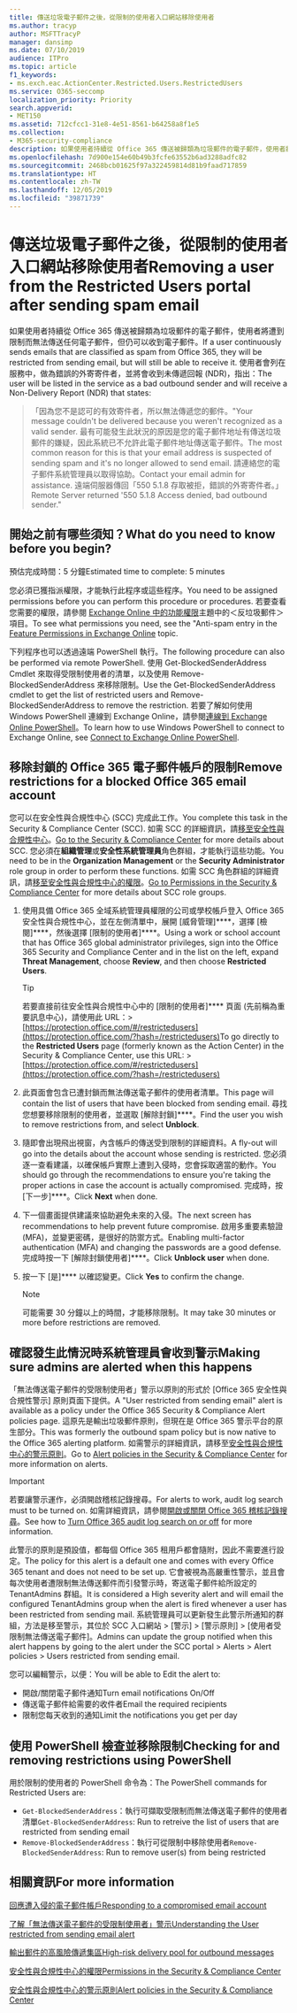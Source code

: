 ```yaml
---
title: 傳送垃圾電子郵件之後，從限制的使用者入口網站移除使用者
ms.author: tracyp
author: MSFTTracyP
manager: dansimp
ms.date: 07/10/2019
audience: ITPro
ms.topic: article
f1_keywords:
- ms.exch.eac.ActionCenter.Restricted.Users.RestrictedUsers
ms.service: O365-seccomp
localization_priority: Priority
search.appverid:
- MET150
ms.assetid: 712cfcc1-31e8-4e51-8561-b64258a8f1e5
ms.collection:
- M365-security-compliance
description: 如果使用者持續從 Office 365 傳送被歸類為垃圾郵件的電子郵件，使用者將遭到限制而無法再傳送任何郵件。
ms.openlocfilehash: 7d900e154e60b49b3fcfe63552b6ad3288adfc82
ms.sourcegitcommit: 2468bcb01625f97a322459814d81b9faad717859
ms.translationtype: HT
ms.contentlocale: zh-TW
ms.lasthandoff: 12/05/2019
ms.locfileid: "39871739"
---
```

# <a name="removing-a-user-from-the-restricted-users-portal-after-sending-spam-email"></a><span data-ttu-id="537bf-103">傳送垃圾電子郵件之後，從限制的使用者入口網站移除使用者</span><span class="sxs-lookup"><span data-stu-id="537bf-103">Removing a user from the Restricted Users portal after sending spam email</span></span>

<span data-ttu-id="537bf-104">如果使用者持續從 Office 365 傳送被歸類為垃圾郵件的電子郵件，使用者將遭到限制而無法傳送任何電子郵件，但仍可以收到電子郵件。</span><span class="sxs-lookup"><span data-stu-id="537bf-104">If a user continuously sends emails that are classified as spam from Office 365, they will be restricted from sending email, but will still be able to receive it.</span></span> <span data-ttu-id="537bf-105">使用者會列在服務中，做為錯誤的外寄寄件者，並將會收到未傳遞回報 (NDR)，指出：</span><span class="sxs-lookup"><span data-stu-id="537bf-105">The user will be listed in the service as a bad outbound sender and will receive a Non-Delivery Report (NDR) that states:</span></span>

> <span data-ttu-id="537bf-106">「因為您不是認可的有效寄件者，所以無法傳遞您的郵件。</span><span class="sxs-lookup"><span data-stu-id="537bf-106">"Your message couldn't be delivered because you weren't recognized as a valid sender.</span></span> <span data-ttu-id="537bf-107">最有可能發生此狀況的原因是您的電子郵件地址有傳送垃圾郵件的嫌疑，因此系統已不允許此電子郵件地址傳送電子郵件。</span><span class="sxs-lookup"><span data-stu-id="537bf-107">The most common reason for this is that your email address is suspected of sending spam and it's no longer allowed to send email.</span></span>  <span data-ttu-id="537bf-108">請連絡您的電子郵件系統管理員以取得協助。</span><span class="sxs-lookup"><span data-stu-id="537bf-108">Contact  your email admin for assistance.</span></span> <span data-ttu-id="537bf-109">遠端伺服器傳回「550 5.1.8 存取被拒，錯誤的外寄寄件者。」</span><span class="sxs-lookup"><span data-stu-id="537bf-109">Remote Server returned '550 5.1.8 Access denied, bad outbound sender."</span></span>

## <a name="what-do-you-need-to-know-before-you-begin"></a><span data-ttu-id="537bf-110">開始之前有哪些須知？</span><span class="sxs-lookup"><span data-stu-id="537bf-110">What do you need to know before you begin?</span></span>
<span data-ttu-id="537bf-111"><a name="sectionSection0"> </a></span><span class="sxs-lookup"><span data-stu-id="537bf-111"><a name="sectionSection0"> </a></span></span>

<span data-ttu-id="537bf-112">預估完成時間：5 分鐘</span><span class="sxs-lookup"><span data-stu-id="537bf-112">Estimated time to complete: 5 minutes</span></span>
  
<span data-ttu-id="537bf-113">您必須已獲指派權限，才能執行此程序或這些程序。</span><span class="sxs-lookup"><span data-stu-id="537bf-113">You need to be assigned permissions before you can perform this procedure or procedures.</span></span> <span data-ttu-id="537bf-114">若要查看您需要的權限，請參閱 [Exchange Online 中的功能權限](https://docs.microsoft.com/exchange/permissions-exo/feature-permissions)主題中的＜反垃圾郵件＞項目。</span><span class="sxs-lookup"><span data-stu-id="537bf-114">To see what permissions you need, see the "Anti-spam entry in the [Feature Permissions in Exchange Online](https://docs.microsoft.com/exchange/permissions-exo/feature-permissions) topic.</span></span>

<span data-ttu-id="537bf-115">下列程序也可以透過遠端 PowerShell 執行。</span><span class="sxs-lookup"><span data-stu-id="537bf-115">The following procedure can also be performed via remote PowerShell.</span></span> <span data-ttu-id="537bf-116">使用 Get-BlockedSenderAddress Cmdlet 來取得受限制使用者的清單，以及使用 Remove-BlockedSenderAddress 來移除限制。</span><span class="sxs-lookup"><span data-stu-id="537bf-116">Use the Get-BlockedSenderAddress cmdlet to get the list of restricted users and Remove-BlockedSenderAddress to remove the restriction.</span></span> <span data-ttu-id="537bf-117">若要了解如何使用 Windows PowerShell 連線到 Exchange Online，請參閱[連線到 Exchange Online PowerShell](https://go.microsoft.com/fwlink/p/?linkid=396554)。</span><span class="sxs-lookup"><span data-stu-id="537bf-117">To learn how to use Windows PowerShell to connect to Exchange Online, see [Connect to Exchange Online PowerShell](https://go.microsoft.com/fwlink/p/?linkid=396554).</span></span>

## <a name="remove-restrictions-for-a-blocked-office-365-email-account"></a><span data-ttu-id="537bf-118">移除封鎖的 Office 365 電子郵件帳戶的限制</span><span class="sxs-lookup"><span data-stu-id="537bf-118">Remove restrictions for a blocked Office 365 email account</span></span>

<span data-ttu-id="537bf-119">您可以在安全性與合規性中心 (SCC) 完成此工作。</span><span class="sxs-lookup"><span data-stu-id="537bf-119">You complete this task in the Security & Compliance Center (SCC).</span></span> <span data-ttu-id="537bf-120">如需 SCC 的詳細資訊，請[移至安全性與合規性中心](../../compliance/go-to-the-securitycompliance-center.md)。</span><span class="sxs-lookup"><span data-stu-id="537bf-120">[Go to the Security & Compliance Center](../../compliance/go-to-the-securitycompliance-center.md) for more details about SCC.</span></span> <span data-ttu-id="537bf-121">您必須在**組織管理**或**安全性系統管理員**角色群組，才能執行這些功能。</span><span class="sxs-lookup"><span data-stu-id="537bf-121">You need to be in the **Organization Management** or the **Security Administrator** role group in order to perform these functions.</span></span> <span data-ttu-id="537bf-122">如需 SCC 角色群組的詳細資訊，請[移至安全性與合規性中心的權限](permissions-in-the-security-and-compliance-center.md)。</span><span class="sxs-lookup"><span data-stu-id="537bf-122">[Go to Permissions in the Security & Compliance Center](permissions-in-the-security-and-compliance-center.md) for more details about SCC role groups.</span></span>

1. <span data-ttu-id="537bf-123">使用具備 Office 365 全域系統管理員權限的公司或學校帳戶登入 Office 365 安全性與合規性中心，並在左側清單中，展開 [威脅管理]\*\*\*\*，選擇 [檢閱]\*\*\*\*，然後選擇 [限制的使用者]\*\*\*\*。</span><span class="sxs-lookup"><span data-stu-id="537bf-123">Using a work or school account that has Office 365 global administrator privileges, sign into the Office 365 Security and Compliance Center and in the list on the left, expand **Threat Management**, choose **Review**, and then choose **Restricted Users**.</span></span>
    
    > [!TIP]
    > <span data-ttu-id="537bf-124">若要直接前往安全性與合規性中心中的 [限制的使用者]\*\*\*\* 頁面 (先前稱為重要訊息中心)，請使用此 URL：> [https://protection.office.com/#/restrictedusers](https://protection.office.com/?hash=/restrictedusers)</span><span class="sxs-lookup"><span data-stu-id="537bf-124">To go directly to the **Restricted Users** page (formerly known as the Action Center) in the Security &amp; Compliance Center, use this URL: > [https://protection.office.com/#/restrictedusers](https://protection.office.com/?hash=/restrictedusers)</span></span>

2. <span data-ttu-id="537bf-125">此頁面會包含已遭封鎖而無法傳送電子郵件的使用者清單。</span><span class="sxs-lookup"><span data-stu-id="537bf-125">This page will contain the list of users that have been blocked from sending email.</span></span>  <span data-ttu-id="537bf-126">尋找您想要移除限制的使用者，並選取 [解除封鎖]\*\*\*\*。</span><span class="sxs-lookup"><span data-stu-id="537bf-126">Find the user you wish to remove restrictions from, and select **Unblock**.</span></span>

3. <span data-ttu-id="537bf-127">隨即會出現飛出視窗，內含帳戶的傳送受到限制的詳細資料。</span><span class="sxs-lookup"><span data-stu-id="537bf-127">A fly-out will go into the details about the account whose sending is restricted.</span></span> <span data-ttu-id="537bf-128">您必須逐一查看建議，以確保帳戶實際上遭到入侵時，您會採取適當的動作。</span><span class="sxs-lookup"><span data-stu-id="537bf-128">You should go through the recommendations to ensure you're taking the proper actions in case the account is actually compromised.</span></span> <span data-ttu-id="537bf-129">完成時，按 [下一步]\*\*\*\*。</span><span class="sxs-lookup"><span data-stu-id="537bf-129">Click **Next** when done.</span></span>

4. <span data-ttu-id="537bf-130">下一個畫面提供建議來協助避免未來的入侵。</span><span class="sxs-lookup"><span data-stu-id="537bf-130">The next screen has recommendations to help prevent future compromise.</span></span> <span data-ttu-id="537bf-131">啟用多重要素驗證 (MFA)，並變更密碼，是很好的防禦方式。</span><span class="sxs-lookup"><span data-stu-id="537bf-131">Enabling multi-factor authentication (MFA) and changing the passwords are a good defense.</span></span> <span data-ttu-id="537bf-132">完成時按一下 [解除封鎖使用者]\*\*\*\*。</span><span class="sxs-lookup"><span data-stu-id="537bf-132">Click **Unblock user** when done.</span></span>

5. <span data-ttu-id="537bf-133">按一下 [是]\*\*\*\* 以確認變更。</span><span class="sxs-lookup"><span data-stu-id="537bf-133">Click **Yes** to confirm the change.</span></span>

    > [!NOTE]
    > <span data-ttu-id="537bf-134">可能需要 30 分鐘以上的時間，才能移除限制。</span><span class="sxs-lookup"><span data-stu-id="537bf-134">It may take 30 minutes or more before restrictions are removed.</span></span> 

## <a name="making-sure-admins-are-alerted-when-this-happens"></a><span data-ttu-id="537bf-135">確認發生此情況時系統管理員會收到警示</span><span class="sxs-lookup"><span data-stu-id="537bf-135">Making sure admins are alerted when this happens</span></span>

<span data-ttu-id="537bf-136">「無法傳送電子郵件的受限制使用者」警示以原則的形式於 [Office 365 安全性與合規性警示] 原則頁面下提供。</span><span class="sxs-lookup"><span data-stu-id="537bf-136">A "User restricted from sending email" alert is available as a policy under the Office 365 Security & Compliance Alert policies page.</span></span> <span data-ttu-id="537bf-137">這原先是輸出垃圾郵件原則，但現在是 Office 365 警示平台的原生部分。</span><span class="sxs-lookup"><span data-stu-id="537bf-137">This was formerly the outbound spam policy but is now native to the Office 365 alerting platform.</span></span> <span data-ttu-id="537bf-138">如需警示的詳細資訊，請移至[安全性與合規性中心的警示原則](../../compliance/alert-policies.md)。</span><span class="sxs-lookup"><span data-stu-id="537bf-138">Go to [Alert policies in the Security & Compliance Center](../../compliance/alert-policies.md) for more information on alerts.</span></span>

> [!IMPORTANT]
> <span data-ttu-id="537bf-139">若要讓警示運作，必須開啟稽核記錄搜尋。</span><span class="sxs-lookup"><span data-stu-id="537bf-139">For alerts to work, audit log search must to be turned on.</span></span> <span data-ttu-id="537bf-140">如需詳細資訊，請參閱[開啟或關閉 Office 365 稽核記錄搜尋](../../compliance/turn-audit-log-search-on-or-off.md)。</span><span class="sxs-lookup"><span data-stu-id="537bf-140">See how to [Turn Office 365 audit log search on or off](../../compliance/turn-audit-log-search-on-or-off.md) for more information.</span></span>

<span data-ttu-id="537bf-141">此警示的原則是預設值，都每個 Office 365 租用戶都會隨附，因此不需要進行設定。</span><span class="sxs-lookup"><span data-stu-id="537bf-141">The policy for this alert is a default one and comes with every Office 365 tenant and does not need to be set up.</span></span> <span data-ttu-id="537bf-142">它會被視為高嚴重性警示，並且會每次使用者遭限制無法傳送郵件而引發警示時，寄送電子郵件給所設定的 TenantAdmins 群組。</span><span class="sxs-lookup"><span data-stu-id="537bf-142">It is considered a High severity alert and will email the configured TenantAdmins group when the alert is fired whenever a user has been restricted from sending mail.</span></span> <span data-ttu-id="537bf-143">系統管理員可以更新發生此警示所通知的群組，方法是移至警示，其位於 SCC 入口網站 > [警示] > [警示原則] > [使用者受限制無法傳送電子郵件]。</span><span class="sxs-lookup"><span data-stu-id="537bf-143">Admins can update the group notified when this alert happens by going to the alert under the SCC portal > Alerts > Alert policies > Users restricted from sending email.</span></span>

<span data-ttu-id="537bf-144">您可以編輯警示，以便：</span><span class="sxs-lookup"><span data-stu-id="537bf-144">You will be able to Edit the alert to:</span></span>
- <span data-ttu-id="537bf-145">開啟/關閉電子郵件通知</span><span class="sxs-lookup"><span data-stu-id="537bf-145">Turn email notifications On/Off</span></span>
- <span data-ttu-id="537bf-146">傳送電子郵件給需要的收件者</span><span class="sxs-lookup"><span data-stu-id="537bf-146">Email the required recipients</span></span>
- <span data-ttu-id="537bf-147">限制您每天收到的通知</span><span class="sxs-lookup"><span data-stu-id="537bf-147">Limit the notifications you get per day</span></span>

## <a name="checking-for-and-removing-restrictions-using-powershell"></a><span data-ttu-id="537bf-148">使用 PowerShell 檢查並移除限制</span><span class="sxs-lookup"><span data-stu-id="537bf-148">Checking for and removing restrictions using PowerShell</span></span>
<span data-ttu-id="537bf-149">用於限制的使用者的 PowerShell 命令為：</span><span class="sxs-lookup"><span data-stu-id="537bf-149">The PowerShell commands for Restricted Users are:</span></span>
- <span data-ttu-id="537bf-150">`Get-BlockedSenderAddress`：執行可擷取受限制而無法傳送電子郵件的使用者清單</span><span class="sxs-lookup"><span data-stu-id="537bf-150">`Get-BlockedSenderAddress`: Run to retreive the list of users that are restricted from sending email</span></span>
- <span data-ttu-id="537bf-151">`Remove-BlockedSenderAddress`：執行可從限制中移除使用者</span><span class="sxs-lookup"><span data-stu-id="537bf-151">`Remove-BlockedSenderAddress`: Run to remove user(s) from being restricted</span></span>

## <a name="for-more-information"></a><span data-ttu-id="537bf-152">相關資訊</span><span class="sxs-lookup"><span data-stu-id="537bf-152">For more information</span></span>

[<span data-ttu-id="537bf-153">回應遭入侵的電子郵件帳戶</span><span class="sxs-lookup"><span data-stu-id="537bf-153">Responding to a compromised email account</span></span>](../../compliance/responding-to-a-compromised-email-account.md)

[<span data-ttu-id="537bf-154">了解「無法傳送電子郵件的受限制使用者」警示</span><span class="sxs-lookup"><span data-stu-id="537bf-154">Understanding the User restricted from sending email alert</span></span>](https://docs.microsoft.com/office365/securitycompliance/alert-policies)

[<span data-ttu-id="537bf-155">輸出郵件的高風險傳遞集區</span><span class="sxs-lookup"><span data-stu-id="537bf-155">High-risk delivery pool for outbound messages</span></span>](high-risk-delivery-pool-for-outbound-messages.md)

[<span data-ttu-id="537bf-156">安全性與合規性中心的權限</span><span class="sxs-lookup"><span data-stu-id="537bf-156">Permissions in the Security & Compliance Center</span></span>](permissions-in-the-security-and-compliance-center.md)

[<span data-ttu-id="537bf-157">安全性與合規性中心的警示原則</span><span class="sxs-lookup"><span data-stu-id="537bf-157">Alert policies in the Security & Compliance Center</span></span>](https://docs.microsoft.com/office365/securitycompliance/alert-policies)
